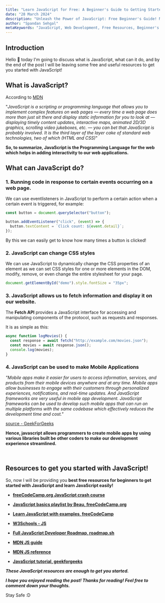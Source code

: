 ```yaml
---
title: "Learn JavaScript for Free: A Beginner's Guide to Getting Started with JavaScript"
date: "28 March 2024"
description: "Unleash the Power of JavaScript: Free Beginner's Guide! Master JavaScript essentials and build interactive web experiences. Free resources to kickstart your coding journey."
author: "Spandan Sehgal"
metaKeywords: "JavaScript, Web Development, Free Resources, Beginner's Guide, Learn JavaScript, JavaScript Basics, JavaScript Tutorials, JavaScript Resources, learn JavaScript, what is JavaScript, what is JavaScript used for, what does JavaScript do, JavaScript resources, best JavaScript resources, free JavaScript resources, resources to start learning JavaScript, free websites to learn JavaScript"
---
```


## Introduction

Hello 👋 today I'm going to discuss what is JavaScript, what can it do, and by the end of the post I will be leaving some free and useful resources to get you started with JavaScript!

## What is JavaScript?

According to [MDN](https://developer.mozilla.org/en-US/docs/Learn/JavaScript/First_steps/What_is_JavaScript)

"_JavaScript is a scripting or programming language that allows you to implement complex features on web pages — every time a web page does more than just sit there and display static information for you to look at — displaying timely content updates, interactive maps, animated 2D/3D graphics, scrolling video jukeboxes, etc. — you can bet that JavaScript is probably involved. It is the third layer of the layer cake of standard web technologies, two of which (HTML and CSS)_"

**So, to summarize, JavaScript is the Programming Language for the web which helps in adding interactivity to our web applications.**  
  
## What can JavaScript do?  

### 1. Running code in response to certain events occurring on a web page.

We can use eventlisteners in JavaScript to perform a certain action when a certain event is triggered, for example:  

```javascript
const button = document.querySelector("button");

button.addEventListener("click", (event) => {
  button.textContent = `Click count: ${event.detail}`;
});
```
By this we can easily get to know how many times a button is clicked!

### 2. JavaScript can change CSS styles
We can use JavaScript to dynamically change the CSS properties of an element as we can set CSS styles for one or more elements in the DOM, modify, remove, or even change the entire stylesheet for your page.

```javascript
document.getElementById("demo").style.fontSize = "35px";
```

### 3. JavaScript allows us to fetch information and display it on our website.

The **Fetch API** provides a JavaScript interface for accessing and manipulating components of the protocol, such as requests and responses.

It is as simple as this:

```javascript
async function logMovies() {
  const response = await fetch("http://example.com/movies.json");
  const movies = await response.json();
  console.log(movies);
}
```

### 4. JavaScript can be used to make Mobile Applications  <br> 
_"Mobile apps make it easier for users to access information, services, and products from their mobile devices anywhere and at any time. Mobile apps allow businesses to engage with their customers through personalized experiences, notifications, and real-time updates. And JavaScript frameworks are very useful in mobile app development. JavaScript frameworks can be used to develop such mobile apps that can run on multiple platforms with the same codebase which effectively reduces the development time and cost."_

[source - GeekForGeeks](https://www.geeksforgeeks.org/top-javascript-frameworks-for-mobile-apps-development/#:~:text=Mobile%20apps%20make,time%20and%20cost.)

**Hence, javascript allows programmers to create mobile apps by using various libraries built be other coders to make our development experience streamlined.**

<br>

## Resources to get you started with JavaScript! <br>
So, now I will be providing you **best free resources for beginners to get started with JavaScript and learn JavaScript easily!**

- [**freeCodeCamp.org JavaScript crash course**](https://www.youtube.com/watch?v=PkZNo7MFNFg)

- [**JavaScript basics playlist by Beau, freeCodeCamp.org**](https://www.youtube.com/playlist?list=PLWKjhJtqVAbk2qRZtWSzCIN38JC_NdhW5)

- [**Learn JavaScript with examples, freeCodeCamp**](https://www.youtube.com/playlist?list=PLWKjhJtqVAbleDe3_ZA8h3AO2rXar-q2V )

- [**W3Schools - JS**](https://www.w3schools.com/js/ )

- [**Full JavaScript Developer Roadmap, roadmap.sh**](ttps://roadmap.sh/javascript )

- [**MDN JS guide**](https://developer.mozilla.org/en-US/docs/Web/JavaScript/Guide )

- [**MDN JS reference**](https://developer.mozilla.org/en-US/docs/Web/JavaScript/Reference)

- [**JavaScript tutorial, geekforgeeks**](https://www.geeksforgeeks.org/javascript/)

_**These JavaScript resources are enough to get you started.**_

_**I hope you enjoyed reading the post!
Thanks for reading!
Feel free to comment down your thoughts.**_  

Stay Safe :D
